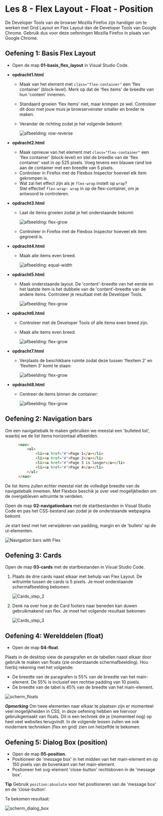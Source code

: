 # Les 8 - Flex Layout - Float - Position

De Developer Tools van de browser Mozilla Firefox zijn handiger om te werken met Grid Layout en Flex Layout dan de Developer Tools van Google Chrome. Gebruik dus voor deze oefeningen Mozilla Firefox in plaats van Google Chrome.

## Oefening 1: Basis Flex Layout 

- Open de map **01-basis_flex_layout** in Visual Studio Code.

- **opdracht1.html**
  - Maak van het element met `class="flex-container"` een 'flex container' (block-level). Merk op dat de 'flex items' de breedte van hun 'content' innemen.<br>
  - Standaard groeien 'flex items' niet, maar krimpen ze wel. Controleer dit door met jouw muis je browservenster smaller en breder te maken.
  - Verander de richting zodat je het volgende bekomt:

    ![afbeelding: row-reverse](images/flex_opdracht1.png)

- **opdracht2.html**
  - Maak opnieuw van het element met `class="flex-container"` een 'flex container' (block-level) en stel de breedte van de 'flex container' vast in op 525 pixels. Voeg tevens een blauwe rand toe aan de container met een breedte van 5 pixels.
  - Controleer in Firefox met de Flexbox Inspector hoeveel elk item gekrompen is.    
  - Wat zal het effect zijn als je `flex-wrap` instelt op `wrap`? <br>Stel effectief `flex-wrap: wrap` in op de flex-container, om je antwoord te controleren.

- **opdracht3.html**
  - Laat de items groeien zodat je het onderstaande bekomt:

    ![afbeelding: flex-grow](images/flex_opdracht3.png)

  - Controleer in Firefox met de Flexbox Inspector hoeveel elk item gegroeid is.    

- **opdracht4.html**  
  - Maak alle items even breed.

    ![afbeelding: equal-width](images/flex_opdracht4.png)

- **opdracht5.html**  
  - Maak onderstaande layout. De 'content'-breedte van het eerste en het laatste item is het dubbele van de 'content'-breedte van de andere items. Controleer je resultaat met de Developer Tools.

    ![afbeelding: flex-grow](images/flex_opdracht5.png)

- **opdracht6.html**  
  - Controleer met de Developer Tools of alle items even breed zijn.
  - Maak alle items even breed.
   
    ![afbeelding: flex-grow](images/flex_opdracht6.png)

- **opdracht7.html**  
  - Verplaats de beschikbare ruimte zodat deze tussen 'flexitem 2' en 'flexitem 3' komt te staan:

    ![afbeelding: flex-grow](images/flex_opdracht7.png)

- **opdracht8.html**  
  - Centreer de items binnen de container:

    ![afbeelding: flex-grow](images/flex_opdracht8.png)

## Oefening 2: Navigation bars
Om een navigatiebalk te maken gebruiken we meestal een 'bulleted list', waarbij we de list items horizontaal afbeelden. 

```html
      <nav>
          <ul>
              <li><a href="#">Page 1</a></li>
              <li><a href="#">Page 2</a></li>
              <li><a href="#">Page 3 is longer</a></li>
              <li><a href="#">Page 4</a></li>
          </ul>
      </nav>
```

De list items zullen echter meestal niet de volledige breedte van de navigatiebalk innemen. Met Flexbox beschik je over veel mogelijkheden om de overgebleven witruimte te verdelen.

Open de map **02-navigationbars** met de startbestanden in Visual Studio Code en pas het CSS-bestand aan zodat je de onderstaande webpagina bekomt.

Je start best met het verwijderen van padding, margin en de 'bullets' op de ul-elementen.

![Navigation bars with Flex](images/ex01_screen01.png)
 
## Oefening 3: Cards

Open de map **03-cards** met de startbestanden in Visual Studio Code.

1. Plaats de drie cards naast elkaar met behulp van Flex Layout. De witruimte tussen de cards is 5 pixels. Je moet onderstaande schermafbeelding bekomen:

    ![Cards_step_2](images/ex02_screen01.png)

2. Denk na over hoe je de Card footers naar beneden kan duwen gebruikmakend van flex. Je moet het volgende resultaat bekomen:

    ![Cards_step_3](images/ex02_screen02.png)
 
## Oefening 4: Werelddelen (float)

- Open de map **04-float**.

Plaats in de desktop view de paragrafen en de tabellen naast elkaar door gebruik te maken van floats (zie onderstaande schermafbeelding). Hou hierbij rekening met het volgende:
- De breedte van de paragrafen is 55% van de breedte van het main-element. De 55% is inclusief een rechtse padding van 10 pixels.
- De breedte van de tabel is 45% van de breedte van het main-element.

![scherm_floats](images/04_werelddelen.png)

***Opmerking*** Om twee elementen naar elkaar te plaatsen zijn er momenteel veel mogelijkheiden in CSS, in deze oefening hebben we hiervoor gebruikgemaakt van floats. Dit is een techniek die je (momenteel nog) op heel veel websites terugvindt. In de volgende lessen zullen we ook modernere technieken (flex en grid) zien om hetzelfde te bekomen.

## Oefening 5: Dialog Box (position)

- Open de map **05-position**.
- Positioneer de 'message box' in het midden van het main-element en op 150 pixels van de bovenkant van het main-element.
- Postioneer het svg-element 'close-button' rechtsboven in de 'message box'.

**Tip** Gebruik `position:absolute` voor het positioneren van de 'message box' en de 'close-button'.

Te bekomen resultaat:

![scherm_dialog_box](images/04_dialog_box_b.png)
